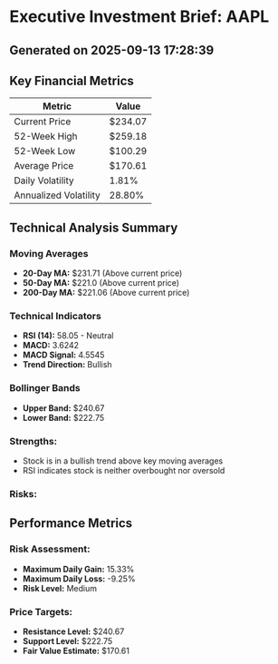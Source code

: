 # Executive Investment Brief: AAPL
## Generated on 2025-09-13 17:28:39

## Key Financial Metrics

| Metric | Value |
|--------|-------|
| Current Price | $234.07 |
| 52-Week High | $259.18 |
| 52-Week Low | $100.29 |
| Average Price | $170.61 |
| Daily Volatility | 1.81% |
| Annualized Volatility | 28.80% |

## Technical Analysis Summary

### Moving Averages
- **20-Day MA:** $231.71 (Above current price)
- **50-Day MA:** $221.0 (Above current price)  
- **200-Day MA:** $221.06 (Above current price)

### Technical Indicators
- **RSI (14):** 58.05 - Neutral
- **MACD:** 3.6242
- **MACD Signal:** 4.5545
- **Trend Direction:** Bullish

### Bollinger Bands
- **Upper Band:** $240.67
- **Lower Band:** $222.75

### Strengths:
- Stock is in a bullish trend above key moving averages
- RSI indicates stock is neither overbought nor oversold

### Risks:


## Performance Metrics

### Risk Assessment:
- **Maximum Daily Gain:** 15.33%
- **Maximum Daily Loss:** -9.25%
- **Risk Level:** Medium

### Price Targets:
- **Resistance Level:** $240.67
- **Support Level:** $222.75
- **Fair Value Estimate:** $170.61
